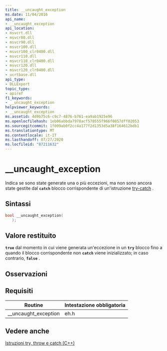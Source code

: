 ```yaml
---
title: __uncaught_exception
ms.date: 11/04/2016
api_name:
- __uncaught_exception
api_location:
- msvcrt.dll
- msvcr80.dll
- msvcr90.dll
- msvcr100.dll
- msvcr100_clr0400.dll
- msvcr110.dll
- msvcr110_clr0400.dll
- msvcr120.dll
- msvcr120_clr0400.dll
- ucrtbase.dll
api_type:
- DLLExport
topic_type:
- apiref
f1_keywords:
- __uncaught_exception
helpviewer_keywords:
- __uncaught_exception
ms.assetid: 4d9b75c6-c9c7-4876-b761-ea9ab1925e96
ms.openlocfilehash: 1eb06abbda7978acf578555f966f0857dff02053
ms.sourcegitcommit: 1f009ab0f2cc4a177f2d1353d5a38f164612bdb1
ms.translationtype: MT
ms.contentlocale: it-IT
ms.lasthandoff: 07/27/2020
ms.locfileid: "87211632"
---
```

# <a name="__uncaught_exception"></a>__uncaught_exception

Indica se sono state generate una o più eccezioni, ma non sono ancora state gestite dal **`catch`** blocco corrispondente di un'istruzione [try-catch](../../cpp/try-throw-and-catch-statements-cpp.md) .

## <a name="syntax"></a>Sintassi

```cpp
bool __uncaught_exception(
   );
```

## <a name="return-value"></a>Valore restituito

**`true`** dal momento in cui viene generata un'eccezione in un **`try`** blocco fino a quando il blocco corrispondente non **`catch`** viene inizializzato; in caso contrario, **`false`** .

## <a name="remarks"></a>Osservazioni

## <a name="requirements"></a>Requisiti

|Routine|Intestazione obbligatoria|
|-------------|---------------------|
|__uncaught_exception|eh.h|

## <a name="see-also"></a>Vedere anche

[Istruzioni try, throw e catch (C++)](../../cpp/try-throw-and-catch-statements-cpp.md)<br/>

